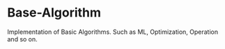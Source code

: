 # Base-Algorithm
Implementation of Basic Algorithms. Such as ML, Optimization, Operation and so on.
